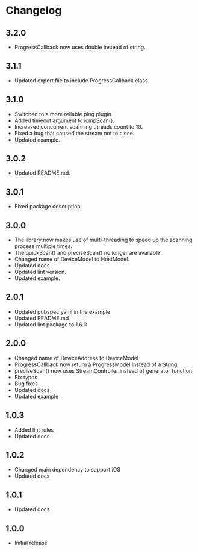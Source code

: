 # Changelog

## 3.2.0

* ProgressCallback now uses double instead of string.
  
## 3.1.1

* Updated export file to include ProgressCallback class.

## 3.1.0

* Switched to a more reliable ping plugin.
* Added timeout argument to icmpScan().
* Increased concurrent scanning threads count to 10.
* Fixed a bug that caused the stream not to close.
* Updated example.

## 3.0.2

* Updated README.md.

## 3.0.1

* Fixed package description.

## 3.0.0

* The library now makes use of multi-threading to speed up the scanning process multiple times.
* The quickScan() and preciseScan() no longer are available.
* Changed name of DeviceModel to HostModel.
* Updated docs.
* Updated lint version.
* Updated example.

## 2.0.1

* Updated pubspec.yaml in the example
* Updated README.md
* Updated lint package to 1.6.0

## 2.0.0

* Changed name of DeviceAddress to DeviceModel
* ProgressCallback now return a ProgressModel instead of a String
* preciseScan() now uses StreamController instead of generator function
* Fix typos
* Bug fixes
* Updated docs
* Updated example

## 1.0.3

* Added lint rules
* Updated docs

## 1.0.2

* Changed main dependency to support iOS
* Updated docs

## 1.0.1

* Updated docs

## 1.0.0

* Initial release
